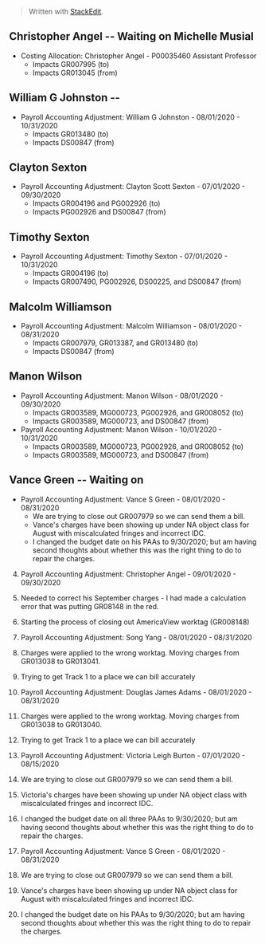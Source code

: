 


> Written with [StackEdit](https://stackedit.io/).

## Christopher Angel -- Waiting on Michelle Musial
-  Costing Allocation: Christopher Angel - P00035460 Assistant Professor
	-  Impacts GR007995 (to)
	-  Impacts GR013045 (from)

## William G Johnston -- 
- Payroll Accounting Adjustment: William G Johnston - 08/01/2020 - 10/31/2020
	- Impacts GR013480 (to)
	- Impacts DS00847 (from)

## Clayton Sexton
- Payroll Accounting Adjustment: Clayton Scott Sexton - 07/01/2020 - 09/30/2020
	- Impacts GR004196 and PG002926  (to)
	- Impacts PG002926 and DS00847 (from)

## Timothy Sexton
- Payroll Accounting Adjustment: Timothy Sexton - 07/01/2020 - 10/31/2020
	- Impacts GR004196 (to)
	- Impacts GR007490, PG002926, DS00225, and DS00847 (from)

## Malcolm Williamson
- Payroll Accounting Adjustment: Malcolm Williamson - 08/01/2020 - 08/31/2020
	- Impacts GR007979, GR013387, and GR013480 (to)
	- Impacts DS00847 (from)

## Manon Wilson
- Payroll Accounting Adjustment: Manon Wilson - 08/01/2020 - 09/30/2020
	- Impacts GR003589, MG000723, PG002926, and GR008052 (to)
	- Impacts GR003589, MG000723, and DS00847 (from)
- Payroll Accounting Adjustment: Manon Wilson - 10/01/2020 - 10/31/2020
	- Impacts GR003589, MG000723, PG002926, and GR008052 (to)
	- Impacts GR003589, MG000723, and DS00847 (from)

## Vance Green -- Waiting on 
- Payroll Accounting Adjustment: Vance S Green - 08/01/2020 - 08/31/2020
	- We are trying to close out GR007979 so we can send them a bill.
	-  Vance's charges have been showing up under NA object class for August with miscalculated fringes and incorrect IDC.
	-  I changed the budget date on his PAAs to 9/30/2020; but am having second thoughts about whether this was the right thing to do to repair the charges.

4.  Payroll Accounting Adjustment: Christopher Angel - 09/01/2020 - 09/30/2020

5.  Needed to correct his September charges - I had made a calculation error that was putting GR08148 in the red.
6.  Starting the process of closing out AmericaView worktag (GR008148)

7.  Payroll Accounting Adjustment: Song Yang - 08/01/2020 - 08/31/2020

8.  Charges were applied to the wrong worktag. Moving charges from GR013038 to GR013041.
9.  Trying to get Track 1 to a place we can bill accurately

10.  Payroll Accounting Adjustment: Douglas James Adams - 08/01/2020 - 08/31/2020

11.  Charges were applied to the wrong worktag. Moving charges from GR013038 to GR013040.
12.  Trying to get Track 1 to a place we can bill accurately

13.  Payroll Accounting Adjustment: Victoria Leigh Burton - 07/01/2020 - 08/15/2020

14.  We are trying to close out GR007979 so we can send them a bill.
15.  Victoria's charges have been showing up under NA object class with miscalculated fringes and incorrect IDC.
16.  I changed the budget date on all three PAAs to 9/30/2020; but am having second thoughts about whether this was the right thing to do to repair the charges.

17.  Payroll Accounting Adjustment: Vance S Green - 08/01/2020 - 08/31/2020

18.  We are trying to close out GR007979 so we can send them a bill.
19.  Vance's charges have been showing up under NA object class for August with miscalculated fringes and incorrect IDC.
20.  I changed the budget date on his PAAs to 9/30/2020; but am having second thoughts about whether this was the right thing to do to repair the charges.

<!--stackedit_data:
eyJoaXN0b3J5IjpbLTI0NzIxMjAyOCwxOTc0MTQwODg3LDE3NT
A5NDU4MzYsMTg1Mjk4NjMyMl19
-->